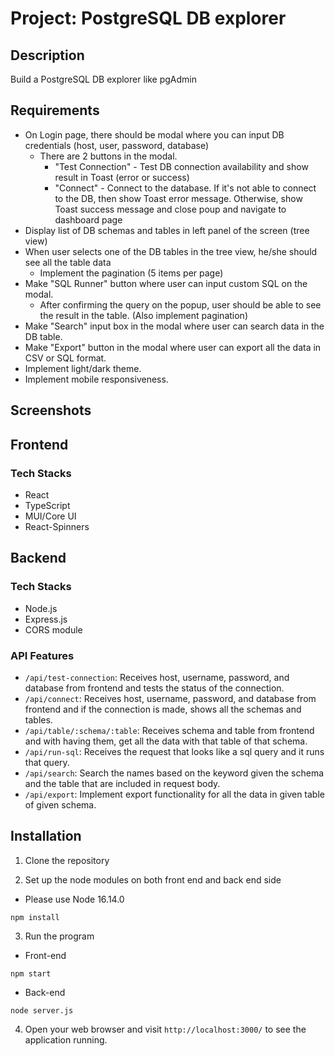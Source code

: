# Project: PostgreSQL DB explorer

## Description
Build a PostgreSQL DB explorer like pgAdmin

## Requirements
- On Login page, there should be modal where you can input DB credentials (host, user, password, database)
    - There are 2 buttons in the modal.
        - "Test Connection" - Test DB connection availability and show result in Toast (error or success)
        - "Connect" - Connect to the database. If it's not able to connect to the DB, then show Toast error message. Otherwise, show Toast success message and close poup and navigate to dashboard page
- Display list of DB schemas and tables in left panel of the screen (tree view)
- When user selects one of the DB tables in the tree view, he/she should see all the table data
    - Implement the pagination (5 items per page)
- Make "SQL Runner" button where user can input custom SQL on the modal.
    - After confirming the query on the popup, user should be able to see the result in the table. (Also implement pagination)
- Make "Search" input box in the modal where user can search data in the DB table.
- Make "Export" button in the modal where user can export all the data in CSV or SQL format.
- Implement light/dark theme.
- Implement mobile responsiveness.

## Screenshots


## Frontend
### Tech Stacks
- React
- TypeScript
- MUI/Core UI
- React-Spinners

## Backend
### Tech Stacks
- Node.js
- Express.js
- CORS module

### API Features
- `/api/test-connection`: Receives host, username, password, and database from frontend and tests the status of the connection.
- `/api/connect`: Receives host, username, password, and database from frontend and if the connection is made, shows all the schemas and tables.
- `/api/table/:schema/:table`: Receives schema and table from frontend and with having them, get all the data with that table of that schema.
- `/api/run-sql`: Receives the request that looks like a sql query and it runs that query.
- `/api/search`: Search the names based on the keyword given the schema and the table that are included in request body.
- `/api/export`: Implement export functionality for all the data in given table of given schema.


## Installation

1. Clone the repository

2. Set up the node modules on both front end and back end side
- Please use Node 16.14.0

```shell
npm install
```

3. Run the program

- Front-end

```shell
npm start
```

- Back-end
```shell
node server.js
```

4. Open your web browser and visit `http://localhost:3000/` to see the application running.